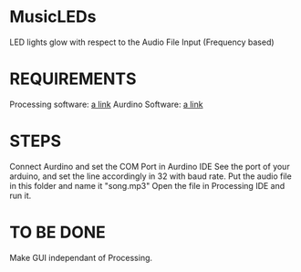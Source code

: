 # MusicLEDs
LED lights glow with respect to the Audio File Input (Frequency based)

# REQUIREMENTS

Processing software:
[a link](https://processing.org/download/)
Aurdino Software:
[a link](https://www.arduino.cc/en/Main/Software)

# STEPS

Connect Aurdino and set the COM Port in Aurdino IDE
See the port of your arduino, and set the line accordingly in 32 with baud rate.
Put the audio file in this folder and name it "song.mp3"
Open the file in Processing IDE and run it.


# TO BE DONE

Make GUI independant of Processing.